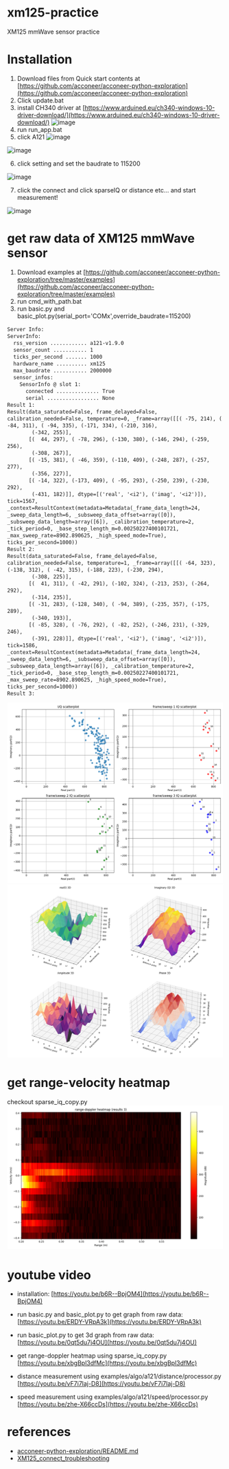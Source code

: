 # xm125-practice
XM125 mmWave sensor practice

# Installation
1. Download files from Quick start contents at [https://github.com/acconeer/acconeer-python-exploration](https://github.com/acconeer/acconeer-python-exploration)
2. Click update.bat
3. install CH340 driver at [https://www.arduined.eu/ch340-windows-10-driver-download/](https://www.arduined.eu/ch340-windows-10-driver-download/)
![image](https://github.com/user-attachments/assets/846afd27-e544-4d5f-b1c6-1ca799ba8434)
4. run run_app.bat
5. click A121
   ![image](https://github.com/user-attachments/assets/afdc622e-a9b1-418c-ac40-82a25132dd49)

![image](https://github.com/user-attachments/assets/266e5e9f-b891-4fca-8fc0-47e7e3be0201)

6. click setting and set the baudrate to 115200
   
![image](https://github.com/user-attachments/assets/69caabe3-5fb7-45b3-a513-bab92bfb697d)

7. click the connect and click sparseIQ or distance etc... and start measurement!
    
![image](https://github.com/user-attachments/assets/9476614c-0541-4f44-adb4-e7dd81593155)

# get raw data of XM125 mmWave sensor
1. Download examples at [https://github.com/acconeer/acconeer-python-exploration/tree/master/examples](https://github.com/acconeer/acconeer-python-exploration/tree/master/examples)
2. run cmd_with_path.bat
3. run basic.py and basic_plot.py(serial_port='COMx',override_baudrate=115200)
```
Server Info:
ServerInfo:
  rss_version ............ a121-v1.9.0
  sensor_count ........... 1
  ticks_per_second ....... 1000
  hardware_name .......... xm125
  max_baudrate ........... 2000000
  sensor_infos:
    SensorInfo @ slot 1:
      connected .............. True
      serial ................. None
Result 1:
Result(data_saturated=False, frame_delayed=False, calibration_needed=False, temperature=0, _frame=array([[( -75, 214), ( -84, 311), ( -94, 335), (-171, 334), (-210, 316),
        (-342, 255)],
       [(  44, 297), ( -78, 296), (-130, 380), (-146, 294), (-259, 256),
        (-308, 267)],
       [( -15, 381), ( -46, 359), (-110, 409), (-248, 287), (-257, 277),
        (-356, 227)],
       [( -14, 322), (-173, 409), ( -95, 293), (-250, 239), (-230, 292),
        (-431, 182)]], dtype=[('real', '<i2'), ('imag', '<i2')]), tick=1567, _context=ResultContext(metadata=Metadata(_frame_data_length=24, _sweep_data_length=6, _subsweep_data_offset=array([0]), _subsweep_data_length=array([6]), _calibration_temperature=2, _tick_period=0, _base_step_length_m=0.00250227400101721, _max_sweep_rate=8902.890625, _high_speed_mode=True), ticks_per_second=1000))
Result 2:
Result(data_saturated=False, frame_delayed=False, calibration_needed=False, temperature=1, _frame=array([[( -64, 323), (-138, 312), ( -42, 315), (-188, 223), (-230, 294),
        (-308, 225)],
       [(  41, 311), ( -42, 291), (-102, 324), (-213, 253), (-264, 292),
        (-314, 235)],
       [( -31, 283), (-128, 340), ( -94, 389), (-235, 357), (-175, 289),
        (-340, 193)],
       [( -85, 328), ( -76, 292), ( -82, 252), (-246, 231), (-329, 246),
        (-391, 228)]], dtype=[('real', '<i2'), ('imag', '<i2')]), tick=1586, _context=ResultContext(metadata=Metadata(_frame_data_length=24, _sweep_data_length=6, _subsweep_data_offset=array([0]), _subsweep_data_length=array([6]), _calibration_temperature=2, _tick_period=0, _base_step_length_m=0.00250227400101721, _max_sweep_rate=8902.890625, _high_speed_mode=True), ticks_per_second=1000))
Result 3:
```
![image](https://github.com/minchoCoin/xm125-practice/blob/main/iq_scatter.png)
![image](https://github.com/minchoCoin/xm125-practice/blob/main/iq_3d.png)

# get range-velocity heatmap
checkout sparse_iq_copy.py
![image](https://github.com/minchoCoin/xm125-practice/blob/main/range_velocity_map/results3.png)


# youtube video
- installation:
  [https://youtu.be/b6R--BpjOM4](https://youtu.be/b6R--BpjOM4)

- run basic.py and basic_plot.py to get graph from raw data:
  [https://youtu.be/ERDY-VRpA3k](https://youtu.be/ERDY-VRpA3k)

- run basic_plot.py to get 3d graph from raw data:
  [https://youtu.be/0qt5du7j4OU](https://youtu.be/0qt5du7j4OU)
  
- get range-doppler heatmap using sparse_iq_copy.py
  [https://youtu.be/xbgBpl3dfMc](https://youtu.be/xbgBpl3dfMc)

- distance measurement using examples/algo/a121/distance/processor.py
  [https://youtu.be/vF7i7laj-D8](https://youtu.be/vF7i7laj-D8)

- speed measurement using examples/algo/a121/speed/processor.py
  [https://youtu.be/zhe-X66ccDs](https://youtu.be/zhe-X66ccDs)
# references
- [acconeer-python-exploration/README.md](https://github.com/acconeer/acconeer-python-exploration/blob/master/README.md)
- [XM125_connect_troubleshooting](https://docs.sparkfun.com/SparkFun_Qwiic_Pulsed_Radar_Sensor_XM125/troubleshooting/#issue-1-connecting-to-the-acconeer-exploration-tool)
